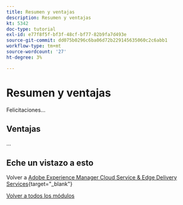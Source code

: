 ```yaml
---
title: Resumen y ventajas
description: Resumen y ventajas
kt: 5342
doc-type: tutorial
exl-id: e77f8f5f-bf3f-48cf-bf77-82b9fa7d493e
source-git-commit: dd075b0296c6ba06d72b229145635060c2c6abb1
workflow-type: tm+mt
source-wordcount: '27'
ht-degree: 3%

---
```


# Resumen y ventajas

Felicitaciones...

## Ventajas

...

## Eche un vistazo a esto

Volver a [Adobe Experience Manager Cloud Service &amp; Edge Delivery Services](./aemcs.md){target="_blank"}

[Volver a todos los módulos](../../../overview.md)

